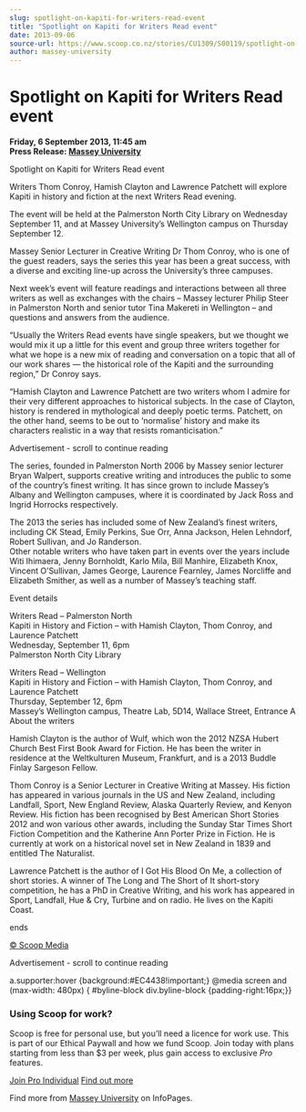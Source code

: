 ```yaml
---
slug: spotlight-on-kapiti-for-writers-read-event
title: "Spotlight on Kapiti for Writers Read event"
date: 2013-09-06
source-url: https://www.scoop.co.nz/stories/CU1309/S00119/spotlight-on-kapiti-for-writers-read-event.htm
author: massey-university
---
```

Spotlight on Kapiti for Writers Read event
==========================================

**Friday, 6 September 2013, 11:45 am**  
**Press Release: [Massey University](https://info.scoop.co.nz/Massey_University)**

  
Spotlight on Kapiti for Writers Read event

  
Writers Thom Conroy, Hamish Clayton and Lawrence Patchett will explore Kapiti in history and fiction at the next Writers Read evening.

The event will be held at the Palmerston North City Library on Wednesday September 11, and at Massey University’s Wellington campus on Thursday September 12.

Massey Senior Lecturer in Creative Writing Dr Thom Conroy, who is one of the guest readers, says the series this year has been a great success, with a diverse and exciting line-up across the University’s three campuses.

Next week’s event will feature readings and interactions between all three writers as well as exchanges with the chairs – Massey lecturer Philip Steer in Palmerston North and senior tutor Tina Makereti in Wellington – and questions and answers from the audience.

“Usually the Writers Read events have single speakers, but we thought we would mix it up a little for this event and group three writers together for what we hope is a new mix of reading and conversation on a topic that all of our work shares — the historical role of the Kapiti and the surrounding region,” Dr Conroy says.

“Hamish Clayton and Lawrence Patchett are two writers whom I admire for their very different approaches to historical subjects. In the case of Clayton, history is rendered in mythological and deeply poetic terms. Patchett, on the other hand, seems to be out to ‘normalise’ history and make its characters realistic in a way that resists romanticisation.”

Advertisement - scroll to continue reading





The series, founded in Palmerston North 2006 by Massey senior lecturer Bryan Walpert, supports creative writing and introduces the public to some of the country’s finest writing. It has since grown to include Massey’s Albany and Wellington campuses, where it is coordinated by Jack Ross and Ingrid Horrocks respectively.

The 2013 the series has included some of New Zealand’s finest writers, including CK Stead, Emily Perkins, Sue Orr, Anna Jackson, Helen Lehndorf, Robert Sullivan, and Jo Randerson.  
Other notable writers who have taken part in events over the years include Witi Ihimaera, Jenny Bornholdt, Karlo Mila, Bill Manhire, Elizabeth Knox, Vincent O’Sullivan, James George, Laurence Fearnley, James Norcliffe and Elizabeth Smither, as well as a number of Massey’s teaching staff.

Event details

Writers Read – Palmerston North  
Kapiti in History and Fiction – with Hamish Clayton, Thom Conroy, and Laurence Patchett  
Wednesday, September 11, 6pm  
Palmerston North City Library

Writers Read – Wellington  
Kapiti in History and Fiction – with Hamish Clayton, Thom Conroy, and Laurence Patchett  
Thursday, September 12, 6pm  
Massey’s Wellington campus, Theatre Lab, 5D14, Wallace Street, Entrance A  
About the writers

Hamish Clayton is the author of Wulf, which won the 2012 NZSA Hubert Church Best First Book Award for Fiction. He has been the writer in residence at the Weltkulturen Museum, Frankfurt, and is a 2013 Buddle Finlay Sargeson Fellow.

Thom Conroy is a Senior Lecturer in Creative Writing at Massey. His fiction has appeared in various journals in the US and New Zealand, including Landfall, Sport, New England Review, Alaska Quarterly Review, and Kenyon Review. His fiction has been recognised by Best American Short Stories 2012 and won various other awards, including the Sunday Star Times Short Fiction Competition and the Katherine Ann Porter Prize in Fiction. He is currently at work on a historical novel set in New Zealand in 1839 and entitled The Naturalist.

Lawrence Patchett is the author of I Got His Blood On Me, a collection of short stories. A winner of The Long and The Short of It short-story competition, he has a PhD in Creative Writing, and his work has appeared in Sport, Landfall, Hue & Cry, Turbine and on radio. He lives on the Kapiti Coast.

ends

[© Scoop Media](http://www.scoop.co.nz/about/terms.html)  

Advertisement - scroll to continue reading



a.supporter:hover {background:#EC4438!important;} @media screen and (max-width: 480px) { #byline-block div.byline-block {padding-right:16px;}}

### Using Scoop for work?

Scoop is free for personal use, but you’ll need a licence for work use. This is part of our Ethical Paywall and how we fund Scoop. Join today with plans starting from less than $3 per week, plus gain access to exclusive _Pro_ features.  
  
[Join Pro Individual](https://pro.scoop.co.nz/Individual/?from=ProIn24) [Find out more](https://pro.scoop.co.nz/using-scoop-for-work/?from=ProIn24)

Find more from [Massey University](https://info.scoop.co.nz/Massey_University) on InfoPages.